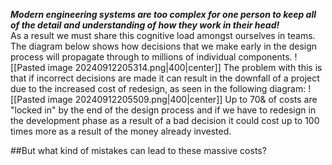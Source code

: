 ***Modern engineering systems are too complex for one person to keep all of the detail and understanding of how they work in their head!***
\
As a result we must share this cognitive load amongst ourselves in teams.
The diagram below shows how decisions that we make early in the design process will propagate through to millions of individual components.
![[Pasted image 20240912205314.png|400|center]]
The problem with this is that if incorrect decisions are made it can result in the downfall of a project due to the increased cost of redesign, as seen in the following diagram:
![[Pasted image 20240912205509.png|400|center]]
Up to 70& of costs are "locked in" by the end of the design process and if we have to redesign in the development phase as a result of a bad decision it could cost up to 100 times more as a result of the money already invested.

##But what kind of mistakes can lead to these massive costs?
